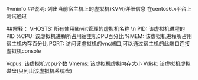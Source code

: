 #vminfo
##说明:
列出当前宿主机上的虚拟机(KVM)详细信息
在centos6.x平台上测试通过

##解释：
VHOSTS: 所有使用libvirt管理的虚拟机名称 \n
PID: 该虚拟机进程的PID
%CPU: 该虚拟机进程所占用宿主机CPU百分比
%MEM: 该虚拟机进程所占用宿主机内存百分比
PORT: 访问该虚拟机的vnc端口,可以通过宿主机的此端口连接虚拟机console

Vcpus: 该虚拟机vcpu个数
Vmems: 该虚拟机虚拟内存大小
Vdisk: 该虚拟机虚拟磁盘(只列出该虚拟机系统盘)
